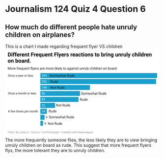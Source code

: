 # Journalism 124 Quiz 4 Question 6
## How much do different people hate unruly children on airplanes?
This is a chart I made regarding frequent flyer VS children
![chart](Hy9vW-different-frequent-flyers-reactions-to-bring-unruly-children-on-board-.png)
The more frequently someone flies, the less likely they are to view bringing unruly children on board as rude. This suggest that more frequent flyers flys, the more tolerant they are to unruly children.
